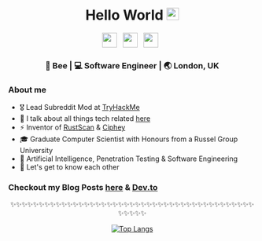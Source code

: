 <div align="center">
  <h1> Hello World <img src="https://media.giphy.com/media/hvRJCLFzcasrR4ia7z/giphy.gif" width="25px"></h1>
</div>
 
<p align='center'> 
<a href="https://www.linkedin.com/in/brandonls/"><img height="30" src="https://raw.githubusercontent.com/trinwin/trinwin/master/icons/linkedin.png?raw=true"></a>&nbsp;&nbsp;
<a href="https://twitter.com/bee_sec_san"><img height="30" src="https://raw.githubusercontent.com/trinwin/trinwin/master/icons/twitter.png?raw=true"></a>&nbsp;&nbsp;
<a href="https://dev.to/brandonskerritt"><img height="30" src="https://raw.githubusercontent.com/trinwin/trinwin/master/icons/devto.png?raw=true"></a>&nbsp;&nbsp;


<div align="center">
<h3> 🐝 Bee | 💻 Software Engineer | 🌏 London, UK </h3> 
</div>

### About me 

- 🎖 Lead Subreddit Mod at [TryHackMe](https://tryhackme.com)
- 👀 I talk about all things tech related [here](https://skerritt.blog/) 
- ⚡ Inventor of [RustScan](https://github.com/rustscan/rustscan) & [Ciphey](https://github.com/ciphey/ciphey)
- 🎓 Graduate Computer Scientist with Honours from a Russel Group University
- 🤖 Artificial Intelligence, Penetration Testing & Software Engineering
- 💭 Let's get to know each other 

### Checkout my Blog Posts [here](https://skerritt.blog) & [Dev.to](https://dev.to/brandonskerritt)


<div align="center">

✨✨✨✨✨✨✨✨✨✨✨✨✨✨✨✨✨✨✨✨✨✨✨✨✨✨✨✨✨✨✨✨✨✨✨✨✨✨✨✨✨✨✨✨✨✨✨✨

[![Top Langs](https://github-readme-stats.vercel.app/api/top-langs/?username=bee-san&layout=compact)](https://github.com/anuraghazra/github-readme-stats)


</div>
<!--
**trinwin/trinwin** is a ✨ _special_ ✨ repository because its `README.md` (this file) appears on your GitHub profile.

Also I stole this off of Trinity this is 100% theirs.
-->

